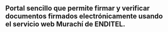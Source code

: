 <h2>Portal sencillo que permite firmar y verificar documentos firmados electrónicamente usando el servicio web Murachí de ENDITEL.</h2>
